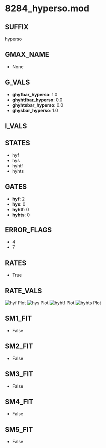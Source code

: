 # 8284_hyperso.mod

## SUFFIX

hyperso

## GMAX_NAME

- None

## G_VALS

- **ghyfbar_hyperso**: 1.0
- **ghyhtfbar_hyperso**: 0.0
- **ghyhtsbar_hyperso**: 0.0
- **ghysbar_hyperso**: 1.0

## I_VALS


## STATES

- hyf
- hys
- hyhtf
- hyhts

## GATES

- **hyf**: 2
- **hys**: 0
- **hyhtf**: 0
- **hyhts**: 0

## ERROR_FLAGS

- 4
- 7

## RATES

- True

## RATE_VALS

![hyf Plot](/Users/pbozelos/Dropbox/icg-Chai-Panos/supermodels/output_markdown_files/IH/8284_hyperso.mod/images/hyf.png)
![hys Plot](/Users/pbozelos/Dropbox/icg-Chai-Panos/supermodels/output_markdown_files/IH/8284_hyperso.mod/images/hys.png)
![hyhtf Plot](/Users/pbozelos/Dropbox/icg-Chai-Panos/supermodels/output_markdown_files/IH/8284_hyperso.mod/images/hyhtf.png)
![hyhts Plot](/Users/pbozelos/Dropbox/icg-Chai-Panos/supermodels/output_markdown_files/IH/8284_hyperso.mod/images/hyhts.png)

## SM1_FIT

- False

## SM2_FIT

- False

## SM3_FIT

- False

## SM4_FIT

- False

## SM5_FIT

- False

